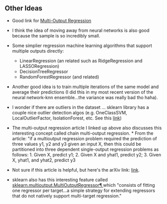 ## Other Ideas
* Good link for [Multi-Output Regression](https://machinelearningmastery.com/multi-output-regression-models-with-python/)
* I think the idea of moving away from neural networks is also good because the sample is so incredibly small. 
* Some simplier regression machine learning algorithms that support multiple outputs directly: 
    * LinearRegression (an related such as RidgeRegression and LASSORegression)
    * DecisionTreeRegressor
    * RandomForestRegressor (and related)
* Another good idea is to train multiple iterations of the same model and average their predictions (I did this in my most recent version of the neural network-knn ensemble...the variance was really bad tho haha). 
* I wonder if there are outliers in the dataset ... sklearn library has a couple nice outlier detection algos (e.g. OneClassSVM, LocalOutlierFactor, IsolationForest, etc. See this [link](https://scikit-learn.org/stable/auto_examples/miscellaneous/plot_anomaly_comparison.html#sphx-glr-auto-examples-miscellaneous-plot-anomaly-comparison-py))
* The multi-output regression article I linked up above also discusses this interesting concept called chain multi-output regression. 
      * From the article: "if a multioutput regression problem required the prediction of three values y1, y2 and y3 given an input X, then this could be partitioned             into three dependent single-output regression problems as follows: 1. Given X, predict y1; 2. Given X and yhat1, predict y2; 3. Given X, yhat1, and yhat2, predict y3 
         
* Not sure if this article is helpful, but here's the arXiv link: [link](https://arxiv.org/pdf/1901.00248.pdf). 
* sklearn also has this interesting feature called [sklearn.multioutput.MultiOutputRegressor¶
](https://scikit-learn.org/stable/modules/generated/sklearn.multioutput.MultiOutputRegressor.html) which "consists of fitting one regressor per target...a simple strategy for extending regressors that do not natively support multi-target regression." 

